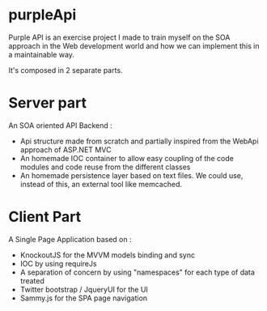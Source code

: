 purpleApi
=========

Purple API is an exercise project I made to train myself on the SOA approach in the Web development world 
and how we can implement this in a maintainable way.

It's composed in 2 separate parts.

Server part
===========
An SOA oriented API Backend :
- Api structure made from scratch and partially inspired from the WebApi approach of ASP.NET MVC
- An homemade IOC container to allow easy coupling of the code modules and code reuse from the different classes
- An homemade persistence layer based on text files. We could use, instead of this, an external tool like memcached.

Client Part
===========
A Single Page Application based on :
- KnockoutJS for the MVVM models binding and sync
- IOC by using requireJs
- A separation of concern by using "namespaces" for each type of data treated
- Twitter bootstrap / JqueryUI for the UI
- Sammy.js for the SPA page navigation

